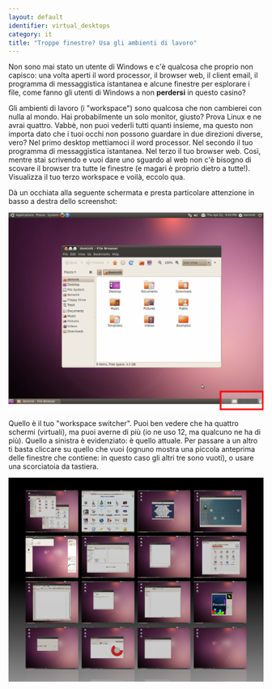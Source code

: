 ```yaml
---
layout: default
identifier: virtual_desktops
category: it
title: "Troppe finestre? Usa gli ambienti di lavoro"
---
```


Non sono mai stato un utente di Windows e c'è qualcosa che proprio non 
capisco: una volta aperti il word processor, il browser web, il client 
email, il programma di messaggistica istantanea e alcune finestre per 
esplorare i file, come fanno gli utenti di Windows a non <b>perdersi</b> in 
questo casino?

Gli ambienti di lavoro (i "workspace") sono qualcosa che non cambierei 
con nulla al mondo. Hai probabilmente un solo monitor, giusto? Prova Linux 
e ne avrai quattro. Vabbè, non puoi vederli tutti quanti insieme, ma questo 
non importa dato che i tuoi occhi non possono guardare in due direzioni diverse, 
vero? Nel primo desktop mettiamoci il word processor. Nel secondo il tuo programma 
di messaggistica istantanea. Nel terzo il tuo browser web. Così, mentre stai 
scrivendo e vuoi dare uno sguardo al web non c'è bisogno di scovare il browser 
tra tutte le finestre (e magari è proprio dietro a tutte!). Visualizza il tuo 
terzo workspace e voilà, eccolo qua.

Dà un occhiata alla seguente schermata e presta particolare attenzione 
in basso a destra dello screenshot:

<img src="/img/workspaces.png" border="0"/>

Quello è il tuo "workspace switcher". Puoi ben vedere che ha quattro 
schermi (virtuali), ma puoi averne di più (io ne uso 12, ma qualcuno ne 
ha di più). Quello a sinistra è evidenziato: è quello attuale. Per 
passare a un altro ti basta cliccare su quello che vuoi (ognuno mostra 
una piccola anteprima delle finestre che contiene: in questo caso gli altri 
tre sono vuoti), o usare una scorciatoia da tastiera.

<img src="/img/workspaces_full.png" border="0"/>




